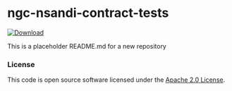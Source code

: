 
# ngc-nsandi-contract-tests

 [ ![Download](https://api.bintray.com/packages/hmrc/releases/ngc-nsandi-contract-tests/images/download.svg) ](https://bintray.com/hmrc/releases/ngc-nsandi-contract-tests/_latestVersion)

This is a placeholder README.md for a new repository

### License

This code is open source software licensed under the [Apache 2.0 License]("http://www.apache.org/licenses/LICENSE-2.0.html").
